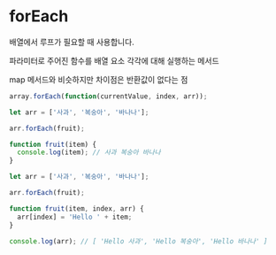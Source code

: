 # forEach

배열에서 루프가 필요할 때 사용합니다.

파라미터로 주어진 함수를 배열 요소 각각에 대해 실행하는 메서드

map 메서드와 비슷하지만 차이점은 반환값이 없다는 점

```js
array.forEach(function(currentValue, index, arr));
```

```js
let arr = ['사과', '복숭아', '바나나'];

arr.forEach(fruit);

function fruit(item) {
  console.log(item); // 사과 복숭아 바나나
}
```

```js
let arr = ['사과', '복숭아', '바나나'];

arr.forEach(fruit);

function fruit(item, index, arr) {
  arr[index] = 'Hello ' + item;
}

console.log(arr); // [ 'Hello 사과', 'Hello 복숭아', 'Hello 바나나' ]
```
